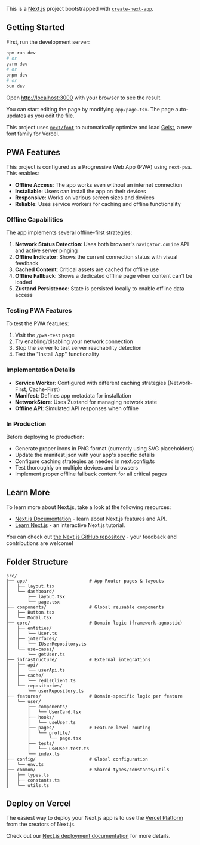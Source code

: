This is a [Next.js](https://nextjs.org) project bootstrapped with [`create-next-app`](https://nextjs.org/docs/app/api-reference/cli/create-next-app).

## Getting Started

First, run the development server:

```bash
npm run dev
# or
yarn dev
# or
pnpm dev
# or
bun dev
```

Open [http://localhost:3000](http://localhost:3000) with your browser to see the result.

You can start editing the page by modifying `app/page.tsx`. The page auto-updates as you edit the file.

This project uses [`next/font`](https://nextjs.org/docs/app/building-your-application/optimizing/fonts) to automatically optimize and load [Geist](https://vercel.com/font), a new font family for Vercel.

## PWA Features

This project is configured as a Progressive Web App (PWA) using `next-pwa`. This enables:

- **Offline Access**: The app works even without an internet connection
- **Installable**: Users can install the app on their devices
- **Responsive**: Works on various screen sizes and devices
- **Reliable**: Uses service workers for caching and offline functionality

### Offline Capabilities

The app implements several offline-first strategies:

1. **Network Status Detection**: Uses both browser's `navigator.onLine` API and active server pinging
2. **Offline Indicator**: Shows the current connection status with visual feedback
3. **Cached Content**: Critical assets are cached for offline use
4. **Offline Fallback**: Shows a dedicated offline page when content can't be loaded
5. **Zustand Persistence**: State is persisted locally to enable offline data access

### Testing PWA Features

To test the PWA features:
1. Visit the `/pwa-test` page
2. Try enabling/disabling your network connection
3. Stop the server to test server reachability detection
4. Test the "Install App" functionality 

### Implementation Details

- **Service Worker**: Configured with different caching strategies (Network-First, Cache-First)
- **Manifest**: Defines app metadata for installation
- **NetworkStore**: Uses Zustand for managing network state
- **Offline API**: Simulated API responses when offline

### In Production

Before deploying to production:
- Generate proper icons in PNG format (currently using SVG placeholders)
- Update the manifest.json with your app's specific details
- Configure caching strategies as needed in next.config.ts
- Test thoroughly on multiple devices and browsers
- Implement proper offline fallback content for all critical pages

## Learn More

To learn more about Next.js, take a look at the following resources:

- [Next.js Documentation](https://nextjs.org/docs) - learn about Next.js features and API.
- [Learn Next.js](https://nextjs.org/learn) - an interactive Next.js tutorial.

You can check out [the Next.js GitHub repository](https://github.com/vercel/next.js) - your feedback and contributions are welcome!

## Folder Structure

    src/
    ├── app/                       # App Router pages & layouts
    │   ├── layout.tsx
    │   └── dashboard/
    │       ├── layout.tsx
    │       └── page.tsx
    ├── components/                # Global reusable components
    │   ├── Button.tsx
    │   └── Modal.tsx
    ├── core/                      # Domain logic (framework-agnostic)
    │   ├── entities/
    │   │   └── User.ts
    │   ├── interfaces/
    │   │   └── IUserRepository.ts
    │   └── use-cases/
    │       └── getUser.ts
    ├── infrastructure/            # External integrations
    │   ├── api/
    │   │   └── userApi.ts
    │   ├── cache/
    │   │   └── redisClient.ts
    │   └── repositories/
    │       └── userRepository.ts
    ├── features/                  # Domain-specific logic per feature
    │   └── user/
    │       ├── components/
    │       │   └── UserCard.tsx
    │       ├── hooks/
    │       │   └── useUser.ts
    │       ├── pages/             # Feature-level routing
    │       │   └── profile/
    │       │       └── page.tsx
    │       ├── tests/
    │       │   └── useUser.test.ts
    │       └── index.ts
    ├── config/                    # Global configuration
    │   └── env.ts
    ├── common/                    # Shared types/constants/utils
    │   ├── types.ts
    │   ├── constants.ts
    │   └── utils.ts


## Deploy on Vercel

The easiest way to deploy your Next.js app is to use the [Vercel Platform](https://vercel.com/new?utm_medium=default-template&filter=next.js&utm_source=create-next-app&utm_campaign=create-next-app-readme) from the creators of Next.js.

Check out our [Next.js deployment documentation](https://nextjs.org/docs/app/building-your-application/deploying) for more details.
